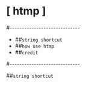 # [ htmp ]

#-----------------------------

- ##`string shortcut`
- ##`how use htmp`
- ##`credit`

#-----------------------------

##`string shortcut`